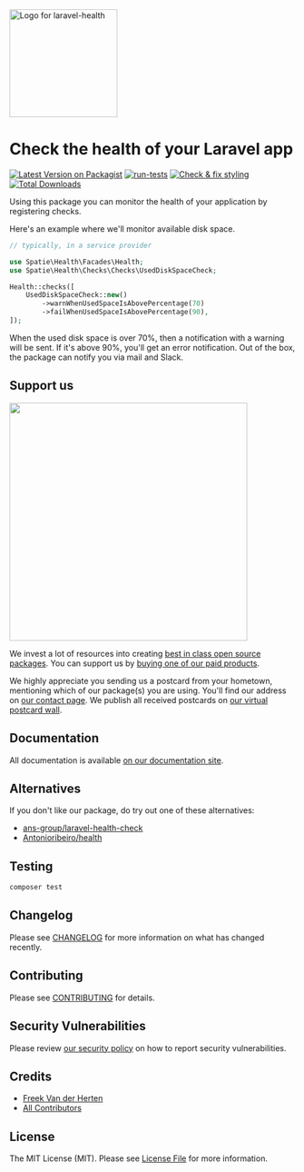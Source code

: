 <div align="left">
    <a href="https://spatie.be/open-source?utm_source=github&utm_medium=banner&utm_campaign=laravel-health">
      <picture>
        <source media="(prefers-color-scheme: dark)" srcset="https://spatie.be/packages/header/laravel-health/html/dark.webp?1">
        <img alt="Logo for laravel-health" src=" https://spatie.be/packages/header/laravel-health/html/light.webp?1" height="190">
      </picture>
    </a>

<h1>Check the health of your Laravel app</h1>

[![Latest Version on Packagist](https://img.shields.io/packagist/v/spatie/laravel-health.svg?style=flat-square)](https://packagist.org/packages/spatie/laravel-health)
[![run-tests](https://github.com/spatie/laravel-health/actions/workflows/run-tests.yml/badge.svg)](https://github.com/spatie/laravel-health/actions/workflows/run-tests.yml)
[![Check & fix styling](https://github.com/spatie/laravel-health/actions/workflows/pint.yml/badge.svg)](https://github.com/spatie/laravel-health/actions/workflows/pint.yml)
[![Total Downloads](https://img.shields.io/packagist/dt/spatie/laravel-health.svg?style=flat-square)](https://packagist.org/packages/spatie/laravel-health)
    
</div>

Using this package you can monitor the health of your application by registering checks.

Here's an example where we'll monitor available disk space.

```php
// typically, in a service provider

use Spatie\Health\Facades\Health;
use Spatie\Health\Checks\Checks\UsedDiskSpaceCheck;

Health::checks([
    UsedDiskSpaceCheck::new()
        ->warnWhenUsedSpaceIsAbovePercentage(70)
        ->failWhenUsedSpaceIsAbovePercentage(90),
]);
```

When the used disk space is over 70%, then a notification with a warning will be sent. If it's above 90%, you'll get an error notification. Out of the box, the package can notify you via mail and Slack.

## Support us

[<img src="https://github-ads.s3.eu-central-1.amazonaws.com/laravel-health.jpg?t=1" width="419px" />](https://spatie.be/github-ad-click/laravel-health)

We invest a lot of resources into creating [best in class open source packages](https://spatie.be/open-source). You can support us by [buying one of our paid products](https://spatie.be/open-source/support-us).

We highly appreciate you sending us a postcard from your hometown, mentioning which of our package(s) you are using. You'll find our address on [our contact page](https://spatie.be/about-us). We publish all received postcards on [our virtual postcard wall](https://spatie.be/open-source/postcards).

## Documentation

All documentation is available [on our documentation site](https://spatie.be/docs/laravel-health).

## Alternatives

If you don't like our package, do try out one of these alternatives:

- [ans-group/laravel-health-check](https://github.com/ans-group/laravel-health-check)
- [Antonioribeiro/health](https://github.com/antonioribeiro/health)

## Testing

```bash
composer test
```

## Changelog

Please see [CHANGELOG](CHANGELOG.md) for more information on what has changed recently.

## Contributing

Please see [CONTRIBUTING](https://github.com/spatie/.github/blob/main/CONTRIBUTING.md) for details.

## Security Vulnerabilities

Please review [our security policy](../../security/policy) on how to report security vulnerabilities.

## Credits

- [Freek Van der Herten](https://github.com/freekmurze)
- [All Contributors](../../contributors)

## License

The MIT License (MIT). Please see [License File](LICENSE.md) for more information.
